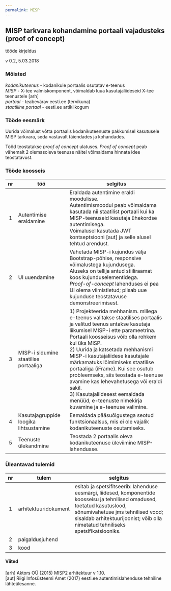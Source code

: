 ```yaml
---
permalink: MISP
---
```


## MISP tarkvara kohandamine portaali vajadusteks (proof of concept)

tööde kirjeldus

v 0.2, 5.03.2018

### Mõisted

_kodanikuteenus_ - kodanikule portaalis osutatav e-teenus<br>
_MISP_ - X-tee valmiskomponent, võimaldab luua kasutajaliideseid X-tee teenustele [arh]<br>
_portaal_ - teabevärav eesti.ee (tervikuna)<br>
_staatiline portaal_ - eesti.ee artiklikogum

### Tööde eesmärk

Uurida võimalust võtta portaalis kodanikuteenuste pakkumisel kasutusele MISP tarkvara, seda vastavalt täiendades ja kohandades.

Tööd teostatakse _proof of concept_ ulatuses. _Proof of concept_ peab vähemalt 2 olemasoleva teenuse näitel võimaldama hinnata idee teostatavust.

### Tööde koosseis

| nr | töö | selgitus |
|:-----:|-----|---------|
|  1  | Autentimise eraldamine | Eraldada autentimine eraldi moodulisse.<br> Autentimismoodul peab võimaldama kasutada nii staatilist portaali kui ka MISP-teenuseid kasutaja ühekordse autentimisega.<br> Võimalusel kasutada JWT kontseptsiooni [aut] ja selle alusel tehtud arendust. |
|  2  | UI uuendamine | Vahetada MISP-i kujundus välja Bootstrap-põhise, responsive võimalustega kujundusega.<br> Aluseks on tellija antud stiiliraamat koos kujunduselementidega.<br> _Proof-of-concept_ lahenduses ei pea UI olema viimistletud; piisab uue kujunduse teostatavuse demonstreerimisest. |
|  3  | MISP-i sidumine staatilise portaaliga | 1) Projekteerida mehhanism. millega e-teenus valitakse staatilises portaalis ja valitud teenus antakse kasutaja liikumisel MISP-i ette parameetrina. Portaali koosseisus võib olla rohkem kui üks MISP.<br> 2) Uurida ja katsetada mehhanismi MISP-i kasutajaliidese kasutajale märkamatuks lõimimiseks staatilise portaaliga (iFrame). Kui see osutub probleemseks, siis teostada e-teenuse avamine kas lehevahetusega või eraldi sakil.<br> 3) Kasutajaliidesest eemaldada menüüd, e-teenuste nimekirja kuvamine ja e-teenuse valimine. |
|  4  | Kasutajagruppide loogika lihtsustamine | Eemaldada pääsuõigustega seotud funktsionaalsus, mis ei ole vajalik kodanikuteenuste osutamiseks. |
|  5  | Teenuste ülekandmine | Teostada 2 portaalis oleva kodanikuteenuse üleviimine MISP-lahendusse. |

### Üleantavad tulemid

| nr | tulem | selgitus |
|:-----:|-----|---------|
|  1    | arhitektuuridokument | esitab ja spetsifitseerib: lahenduse eesmärgi, liidesed, komponentide koosseisu ja tehnilised omadused, toetatud kasutuslood, sõnumivahetuse jms tehnilised vood; sisaldab arhitektuurijoonist; võib olla nimetatud tehniliseks spetsifikatsiooniks. |
|  2    | paigaldusjuhend |  |
|  3    | kood |  |

#### Viited

[arh] Aktors OÜ (2015) MISP2 arhitektuur v 1.10.<br>
[aut] Riigi Infosüsteemi Amet (2017) eesti.ee autentimislahenduse tehniline lähteülesanne.